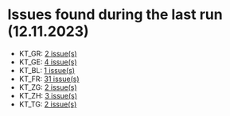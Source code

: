 # Issues found during the last run (12.11.2023)

- KT_GR: [2 issue(s)](tools/KT_GR_errors.csv)
- KT_GE: [4 issue(s)](tools/KT_GE_errors.csv)
- KT_BL: [1 issue(s)](tools/KT_BL_errors.csv)
- KT_FR: [31 issue(s)](tools/KT_FR_errors.csv)
- KT_ZG: [2 issue(s)](tools/KT_ZG_errors.csv)
- KT_ZH: [3 issue(s)](tools/KT_ZH_errors.csv)
- KT_TG: [2 issue(s)](tools/KT_TG_errors.csv)
